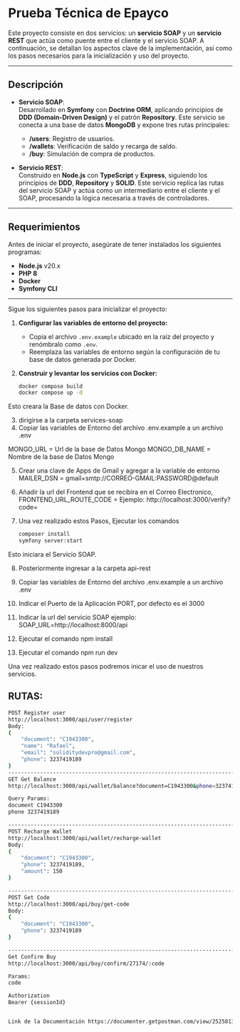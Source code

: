 # **Prueba Técnica de Epayco**

Este proyecto consiste en dos servicios: un **servicio SOAP** y un **servicio REST** que actúa como puente entre el cliente y el servicio SOAP. A continuación, se detallan los aspectos clave de la implementación, así como los pasos necesarios para la inicialización y uso del proyecto.

---

## **Descripción**
- **Servicio SOAP**:  
  Desarrollado en **Symfony** con **Doctrine ORM**, aplicando principios de **DDD (Domain-Driven Design)** y el patrón **Repository**. Este servicio se conecta a una base de datos **MongoDB** y expone tres rutas principales:
  - **/users**: Registro de usuarios.
  - **/wallets**: Verificación de saldo y recarga de saldo.
  - **/buy**: Simulación de compra de productos.

- **Servicio REST**:  
  Construido en **Node.js** con **TypeScript** y **Express**, siguiendo los principios de **DDD**, **Repository** y **SOLID**. Este servicio replica las rutas del servicio SOAP y actúa como un intermediario entre el cliente y el SOAP, procesando la lógica necesaria a través de controladores.

---

## **Requerimientos**
Antes de iniciar el proyecto, asegúrate de tener instalados los siguientes programas:

- **Node.js** v20.x
- **PHP 8**
- **Docker**
- **Symfony CLI**

---

Sigue los siguientes pasos para inicializar el proyecto:

1. **Configurar las variables de entorno del proyecto:**
   - Copia el archivo `.env.example` ubicado en la raíz del proyecto y renómbralo como `.env`.
   - Reemplaza las variables de entorno según la configuración de tu base de datos generada por Docker.

2. **Construir y levantar los servicios con Docker:**
   ```bash
   docker compose build
   docker compose up -d

Esto creara la Base de datos con Docker.

3. dirigirse a la carpeta services-soap
4. Copiar las variables de Entorno del archivo .env.example a un archivo .env

MONGO_URL = Url de la base de Datos Mongo
MONGO_DB_NAME = Nombre de la base de Datos Mongo

5. Crear una clave de Apps de Gmail y agregar a la variable de entorno
MAILER_DSN = gmail+smtp://CORREO-GMAIL:PASSWORD@default 

6. Añadir la url del Frontend que se recibira en el Correo Electronico, 
FRONTEND_URL_ROUTE_CODE = Ejemplo: http://localhost:3000/verify?code=

7. Una vez realizado estos Pasos, Ejecutar los comandos 
    ```bash
    composer install 
    symfony server:start

Esto iniciara el Servicio SOAP.

8. Posteriormente ingresar a la carpeta api-rest

9. Copiar las variables de Entorno del archivo .env.example a un archivo .env

10. Indicar el Puerto de la Aplicación PORT, por defecto es el 3000

11. Indicar la url del servicio SOAP ejemplo: SOAP_URL=http://localhost:8000/api

12. Ejecutar el comando npm install

13. Ejecutar el comando npm run dev

Una vez realizado estos pasos podremos inicar el uso de nuestros servicios.


RUTAS:
--------------------------------------------------------------------------
```bash
POST Register user
http://localhost:3000/api/user/register
Body:
{
    "document": "C1943300",
    "name": "Rafael",
    "email": "soliditydevpro@gmail.com",
    "phone": 3237419189
}
--------------------------------------------------------------------------
GET Get Balance
http://localhost:3000/api/wallet/balance?document=C1943300&phone=3237419189

Query Params:
document C1943300
phone 3237419189

--------------------------------------------------------------------------
POST Recharge Wallet
http://localhost:3000/api/wallet/recharge-wallet
Body:
{
    "document": "C1943300",
    "phone": 3237419189,
    "amount": 150
}

--------------------------------------------------------------------------
POST Get Code
http://localhost:3000/api/buy/get-code
Body:
{
    "document": "C1943300",
    "phone": 3237419189
}

--------------------------------------------------------------------------
Get Confirm Buy
http://localhost:3000/api/buy/confirm/27174/:code

Params:
code

Authorization
Bearer {sessionId}


Link de la Documentación https://documenter.getpostman.com/view/25258133/2sAXqtc2Zk